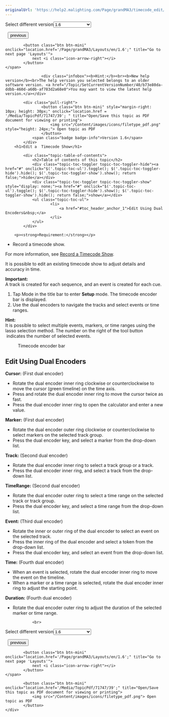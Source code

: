 ```yaml
---
originalUrl: 'https://help2.malighting.com/Page/grandMA3/timecode_edit/en/1.6'
---
```


<div class="topic-navigation">

<div class="pull-right">
	<span class="pull-left">


<div class="pull-left">
<form action="/Topic/SetCurrentVersionNumber" class="form-inline" id="frmTagSelector" method="post">	<span class="form-mini">
		<div class="input-prepend"><span class="add-on">Select different version</span><select autocomplete="off" id="versionNumberId" name="versionNumberId" onchange="$(this).closest('#frmTagSelector').submit();" style="width: 120px;"><option value="">- latest -</option>
<option value="10">1.0</option>
<option value="32">1.1</option>
<option value="35">1.2</option>
<option value="36">1.3</option>
<option value="37">1.4</option>
<option value="38">1.5</option>
<option selected="selected" value="39">1.6</option>
<option value="40">1.7</option>
</select></div>
		<input data-val="true" data-val-number="The field Int32 must be a number." data-val-required="The Int32 field is required." id="ProductId" name="ProductId" type="hidden" value="16">
		<input id="CurrentGuid" name="CurrentGuid" type="hidden" value="b73e80da-ddbb-460d-a60b-af783d2a68e0">
	</span>
</form></div>&nbsp;	</span>
	<span class="pull-right" style="white-space: nowrap;">
			<button class="btn btn-mini" onclick="location.href='/Page/grandMA3/timecode_record_external/en/1.6'; " title="Go to previous page 'Record an external timecode show'">
				<i class="icon-arrow-left"></i> previous
			</button>

			<button class="btn btn-mini" onclick="location.href='/Page/grandMA3/Layouts/en/1.6';" title="Go to next page 'Layouts'">
				next <i class="icon-arrow-right"></i> 
			</button>
	</span>
</div>
<div class="clear-fix" style="margin-bottom: 10px"></div>
</div>

					<div class="infobox"><b>Hint:</b><br><b>New help version</b><br>The help version you selected belongs to an older software version. <a href="/Topic/SetCurrentVersionNumber/40/b73e80da-ddbb-460d-a60b-af783d2a68e0">You may want to view the latest help version.</a></div>

			<div class="pull-right">
					<button class="btn btn-mini" style="margin-right: 10px; height: 30px;" onclick="location.href = '/Media/TopicPdf/71747/39'; " title="Open/Save this topic as PDF document for viewing or printing">
						<img src="/Content/images/icons/filetype_pdf.png" style="height: 24px;"> Open topic as PDF
					</button>
				<span class="badge badge-info">Version 1.6</span>
			</div>
		<h1>Edit a  Timecode Show</h1>

			<div class="topic-table-of-contents">
				<h2>Table of contents of this topic</h2>
				<div class="topic-toc-toggler topic-toc-toggler-hide"><a href="#" onclick="$('.topic-toc-ul').toggle(); $('.topic-toc-toggler-hide').hide(); $('.topic-toc-toggler-show').show(); return false;">hide</a></div>
				<div class="topic-toc-toggler topic-toc-toggler-show" style="display: none;"><a href="#" onclick="$('.topic-toc-ul').toggle(); $('.topic-toc-toggler-hide').show(); $('.topic-toc-toggler-show').hide(); return false;">show</a></div>
				<ul class="topic-toc-ul">
						<li>
							<a href="#toc_header_anchor_1">Edit Using Dual Encoders&nbsp;</a>
						</li>
				</ul>
			</div>

		<p><strong>Requirement:</strong></p>

<ul>
	<li>Record a timecode show.&nbsp;</li>
</ul>

<p>For more information, see <a href="/Topic/b2b8c515-9ac2-4a0d-9e40-a28a8f2d17ff">Record a Timecode Show</a>.&nbsp;</p>

<p>It is possible to edit an existing timecode show to adjust details and accuracy in time.&nbsp;&nbsp;</p>

<div class="important"><strong>Important:</strong><br>
A track is created for each sequence, and an event is created for each cue.</div>

<ol>
	<li>Tap <span class="softkey">Mode</span>&nbsp;in the title bar to enter <strong>Setup</strong> mode. The timecode encoder bar is displayed.</li>
	<li>Use the dual encoders to navigate the tracks and select events or time ranges.</li>
</ol>

<div class="tip"><strong>Hint:</strong><br>
It is possible to select multiple events, markers, or time ranges using the lasso selection method. The number on the right of the tool button&nbsp;<img alt="" src="/Media/Image/icon_select-15_v0-1.png">&nbsp;indicates the number of selected events.&nbsp;</div>

<figure class="caption"><img alt="" src="/Media/Image/window_timecode_encoder-bar.png">
<figcaption>Timecode encoder bar</figcaption>
</figure>

<a name="toc_header_anchor_1" id="toc_header_anchor_1" class="topic-toc-item"></a><h2><a id="edit_using_dual_encoders" name="edit_using_dual_encoders"></a>Edit Using Dual Encoders&nbsp;</h2>

<p><strong>Cursor:&nbsp;</strong>(First dual encoder)</p>

<ul>
	<li>Rotate the dual encoder inner ring clockwise or counterclockwise to move the cursor (green timeline) on the time axis.</li>
	<li>Press and rotate the dual encoder inner ring to move the cursor twice as fast.</li>
	<li>Press the dual encoder inner ring to open the calculator and enter a new value.</li>
</ul>

<p><strong>Marker:</strong>&nbsp;(First dual encoder)</p>

<ul>
	<li>Rotate the dual encoder outer ring clockwise or counterclockwise to select markers on the selected track group.</li>
	<li>Press the dual encoder key, and select a marker from the drop-down list.&nbsp;</li>
</ul>

<p><strong>Track:</strong>&nbsp;(Second dual encoder)</p>

<ul>
	<li>Rotate the dual encoder inner ring to select a track group or a track.</li>
	<li>Press the dual encoder inner ring, and select a track from the drop-down list.</li>
</ul>

<p><strong>TimeRange:</strong>&nbsp;(Second dual encoder)</p>

<ul>
	<li>Rotate the dual encoder outer ring to select a time range on the selected track or track group.</li>
	<li>Press the dual encoder key, and select a time range from the drop-down list.</li>
</ul>

<p><strong>Event:</strong>&nbsp;(Third dual encoder)</p>

<ul>
	<li>Rotate the inner or outer ring of the dual encoder to select an event on the selected track.</li>
	<li>Press the inner ring of the dual encoder and select a token from the drop-down list.</li>
	<li>Press the dual encoder key, and select an event from the drop-down list.</li>
</ul>

<p><strong>Time:</strong>&nbsp;(Fourth dual encoder)</p>

<ul>
	<li>When an event is selected, rotate the dual encoder inner ring to move the event on the timeline.</li>
	<li>When a marker or a time range is selected, rotate the dual encoder inner ring to adjust the starting point.&nbsp;</li>
</ul>

<p><strong>Duration:</strong>&nbsp;(Fourth dual encoder)</p>

<ul>
	<li>Rotate the dual encoder outer ring to adjust the duration of the selected marker or time range.</li>
</ul>


				<br>
<div class="topic-navigation">

<div class="pull-right">
	<span class="pull-left">


<div class="pull-left">
<form action="/Topic/SetCurrentVersionNumber" class="form-inline" id="frmTagSelector" method="post">	<span class="form-mini">
		<div class="input-prepend"><span class="add-on">Select different version</span><select autocomplete="off" id="versionNumberId" name="versionNumberId" onchange="$(this).closest('#frmTagSelector').submit();" style="width: 120px;"><option value="">- latest -</option>
<option value="10">1.0</option>
<option value="32">1.1</option>
<option value="35">1.2</option>
<option value="36">1.3</option>
<option value="37">1.4</option>
<option value="38">1.5</option>
<option selected="selected" value="39">1.6</option>
<option value="40">1.7</option>
</select></div>
		<input data-val="true" data-val-number="The field Int32 must be a number." data-val-required="The Int32 field is required." id="ProductId" name="ProductId" type="hidden" value="16">
		<input id="CurrentGuid" name="CurrentGuid" type="hidden" value="b73e80da-ddbb-460d-a60b-af783d2a68e0">
	</span>
</form></div>&nbsp;	</span>
	<span class="pull-right" style="white-space: nowrap;">
			<button class="btn btn-mini" onclick="location.href='/Page/grandMA3/timecode_record_external/en/1.6'; " title="Go to previous page 'Record an external timecode show'">
				<i class="icon-arrow-left"></i> previous
			</button>

			<button class="btn btn-mini" onclick="location.href='/Page/grandMA3/Layouts/en/1.6';" title="Go to next page 'Layouts'">
				next <i class="icon-arrow-right"></i> 
			</button>
	</span>
</div>
	<div class="clear-fix"></div>
	<div class="pull-right">
	
			<button class="btn btn-mini" onclick="location.href='/Media/TopicPdf/71747/39';" title="Open/Save this topic as PDF document for viewing or printing">
				<img src="/Content/images/icons/filetype_pdf.png"> Open topic as PDF
			</button>
	</div>
<div class="clear-fix" style="margin-bottom: 10px"></div>
</div>

	
